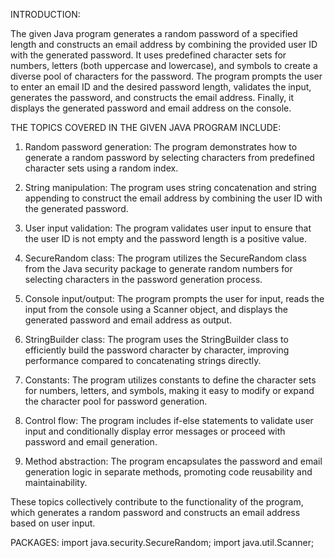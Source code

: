 INTRODUCTION:

The given Java program generates a random password of a specified length and constructs an email address by combining the provided user ID with the generated password. It uses predefined character sets for numbers, letters (both uppercase and lowercase), and symbols to create a diverse pool of characters for the password. The program prompts the user to enter an email ID and the desired password length, validates the input, generates the password, and constructs the email address. Finally, it displays the generated password and email address on the console.

THE TOPICS COVERED IN THE GIVEN JAVA PROGRAM INCLUDE:

1. Random password generation: The program demonstrates how to generate a random password by selecting characters from predefined character sets using a random index.

2. String manipulation: The program uses string concatenation and string appending to construct the email address by combining the user ID with the generated password.

3. User input validation: The program validates user input to ensure that the user ID is not empty and the password length is a positive value.

4. SecureRandom class: The program utilizes the SecureRandom class from the Java security package to generate random numbers for selecting characters in the password generation process.

5. Console input/output: The program prompts the user for input, reads the input from the console using a Scanner object, and displays the generated password and email address as output.

6. StringBuilder class: The program uses the StringBuilder class to efficiently build the password character by character, improving performance compared to concatenating strings directly.

7. Constants: The program utilizes constants to define the character sets for numbers, letters, and symbols, making it easy to modify or expand the character pool for password generation.

8. Control flow: The program includes if-else statements to validate user input and conditionally display error messages or proceed with password and email generation.

9. Method abstraction: The program encapsulates the password and email generation logic in separate methods, promoting code reusability and maintainability.

These topics collectively contribute to the functionality of the program, which generates a random password and constructs an email address based on user input.


PACKAGES:
import java.security.SecureRandom;
import java.util.Scanner;
